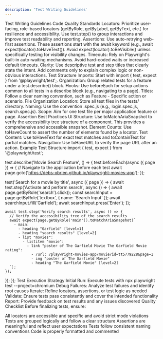 ```yaml
---
description: 'Test Writing Guidelines'
---
```

Test Writing Guidelines
Code Quality Standards
Locators: Prioritize user-facing, role-based locators (getByRole, getByLabel, getByText, etc.) for resilience and accessibility. Use test.step() to group interactions and improve test readability and reporting.
Assertions: Use auto-retrying web-first assertions. These assertions start with the await keyword (e.g., await expect(locator).toHaveText()). Avoid expect(locator).toBeVisible() unless specifically testing for visibility changes.
Timeouts: Rely on Playwright's built-in auto-waiting mechanisms. Avoid hard-coded waits or increased default timeouts.
Clarity: Use descriptive test and step titles that clearly state the intent. Add comments only to explain complex logic or non-obvious interactions.
Test Structure
Imports: Start with import { test, expect } from '@playwright/test';.
Organization: Group related tests for a feature under a test.describe() block.
Hooks: Use beforeEach for setup actions common to all tests in a describe block (e.g., navigating to a page).
Titles: Follow a clear naming convention, such as Feature - Specific action or scenario.
File Organization
Location: Store all test files in the tests/ directory.
Naming: Use the convention <feature-or-page>.spec.js (e.g., login.spec.js, search.spec.js).
Scope: Aim for one test file per major application feature or page.
Assertion Best Practices
UI Structure: Use toMatchAriaSnapshot to verify the accessibility tree structure of a component. This provides a comprehensive and accessible snapshot.
Element Counts: Use toHaveCount to assert the number of elements found by a locator.
Text Content: Use toHaveText for exact text matches and toContainText for partial matches.
Navigation: Use toHaveURL to verify the page URL after an action.
Example Test Structure
import { test, expect } from '@playwright/test';

test.describe('Movie Search Feature', () => {
  test.beforeEach(async ({ page }) => {
    // Navigate to the application before each test
    await page.goto('https://debs-obrien.github.io/playwright-movies-app');
  });

  test('Search for a movie by title', async ({ page }) => {
    await test.step('Activate and perform search', async () => {
      await page.getByRole('search').click();
      const searchInput = page.getByRole('textbox', { name: 'Search Input' });
      await searchInput.fill('Garfield');
      await searchInput.press('Enter');
    });

    await test.step('Verify search results', async () => {
      // Verify the accessibility tree of the search results
      await expect(page.getByRole('main')).toMatchAriaSnapshot(`
        - main:
          - heading "Garfield" [level=1]
          - heading "search results" [level=2]
          - list "movies":
            - listitem "movie":
              - link "poster of The Garfield Movie The Garfield Movie rating":
                - /url: /playwright-movies-app/movie?id=tt5779228&page=1
                - img "poster of The Garfield Movie"
                - heading "The Garfield Movie" [level=2]
      `);
    });
  });
});
Test Execution Strategy
Initial Run: Execute tests with npx playwright test --project=chromium
Debug Failures: Analyze test failures and identify root causes
Iterate: Refine locators, assertions, or test logic as needed
Validate: Ensure tests pass consistently and cover the intended functionality
Report: Provide feedback on test results and any issues discovered
Quality Checklist
Before finalizing tests, ensure:

 All locators are accessible and specific and avoid strict mode violations
 Tests are grouped logically and follow a clear structure
 Assertions are meaningful and reflect user expectations
 Tests follow consistent naming conventions
 Code is properly formatted and commented